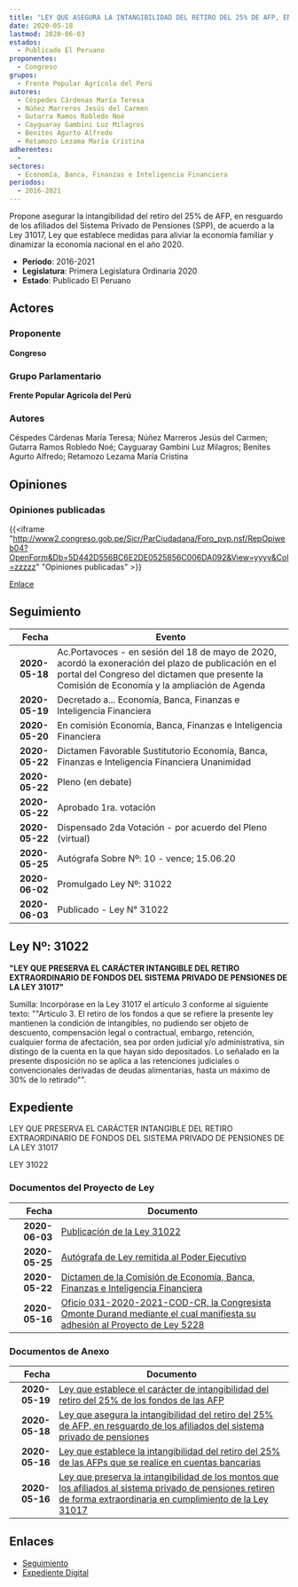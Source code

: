 ```yaml
---
title: "LEY QUE ASEGURA LA INTANGIBILIDAD DEL RETIRO DEL 25% DE AFP, EN RESGUARDO DE LOS AFILIADOS DEL SISTEMA PRIVADO DE PENSIONES"
date: 2020-05-18
lastmod: 2020-06-03
estados: 
  - Publicado El Peruano
proponentes: 
  - Congreso
grupos: 
  - Frente Popular Agrícola del Perú
autores: 
  - Céspedes Cárdenas María Teresa
  - Núñez Marreros Jesús del Carmen
  - Gutarra Ramos Robledo Noé
  - Cayguaray Gambini Luz Milagros
  - Benites Agurto Alfredo
  - Retamozo Lezama María Cristina
adherentes: 
  - 
sectores: 
  - Economía, Banca, Finanzas e Inteligencia Financiera
periodos: 
  - 2016-2021
---
```


Propone asegurar la intangibilidad del retiro del 25% de AFP, en resguardo de los afiliados del Sistema Privado de Pensiones (SPP), de acuerdo a la Ley 31017, Ley que establece medidas para aliviar la economía familiar y dinamizar la economía nacional en el año 2020.

- **Periodo**: 2016-2021
- **Legislatura**: Primera Legislatura Ordinaria 2020
- **Estado**: Publicado El Peruano

## Actores

### Proponente

**Congreso**

### Grupo Parlamentario

**Frente Popular Agrícola del Perú**

### Autores

Céspedes Cárdenas María Teresa; Núñez Marreros Jesús del Carmen; Gutarra Ramos Robledo Noé; Cayguaray Gambini Luz Milagros; Benites Agurto Alfredo; Retamozo Lezama María Cristina


## Opiniones

### Opiniones publicadas

{{<iframe "http://www2.congreso.gob.pe/Sicr/ParCiudadana/Foro_pvp.nsf/RepOpiweb04?OpenForm&Db=5D442D556BC6E2DE0525856C006DA092&View=yyyy&Col=zzzzz" "Opiniones publicadas" >}}

[Enlace](http://www2.congreso.gob.pe/Sicr/ParCiudadana/Foro_pvp.nsf/RepOpiweb04?OpenForm&Db=5D442D556BC6E2DE0525856C006DA092&View=yyyy&Col=zzzzz)

## Seguimiento

| Fecha | Evento |
|------:|--------|
| **2020-05-18** | Ac.Portavoces - en sesión del 18 de mayo de 2020, acordó la exoneración del plazo de publicación en el portal del Congreso del dictamen que presente la Comisión de Economía y la ampliación de Agenda|
| **2020-05-19** | Decretado a... Economía, Banca, Finanzas e Inteligencia Financiera|
| **2020-05-20** | En comisión Economía, Banca, Finanzas e Inteligencia Financiera|
| **2020-05-22** | Dictamen Favorable Sustitutorio Economía, Banca, Finanzas e Inteligencia Financiera Unanimidad|
| **2020-05-22** | Pleno (en debate)|
| **2020-05-22** | Aprobado 1ra. votación|
| **2020-05-22** | Dispensado 2da Votación - por acuerdo del Pleno (virtual)|
| **2020-05-25** | Autógrafa Sobre Nº: 10 - vence; 15.06.20|
| **2020-06-02** | Promulgado Ley Nº: 31022|
| **2020-06-03** | Publicado - Ley N° 31022|

## Ley Nº: 31022

**"LEY QUE PRESERVA EL CARÁCTER INTANGIBLE DEL RETIRO EXTRAORDINARIO DE FONDOS DEL SISTEMA PRIVADO DE PENSIONES DE LA LEY 31017"**

Sumilla: Incorpórase en la Ley 31017 el artículo 3 conforme al siguiente texto: ""Artículo 3. El retiro de los fondos a que se refiere la presente ley mantienen la condición de intangibles, no pudiendo ser objeto de descuento, compensación legal o contractual, embargo, retención, cualquier forma de afectación, sea por orden judicial y/o administrativa, sin distingo de la cuenta en la que hayan sido depositados. Lo señalado en la presente disposición no se aplica a las retenciones judiciales o convencionales derivadas de deudas alimentarias, hasta un máximo de 30% de lo retirado"".


## Expediente

LEY QUE PRESERVA EL CARÁCTER INTANGIBLE DEL RETIRO EXTRAORDINARIO DE FONDOS DEL SISTEMA PRIVADO DE PENSIONES DE LA LEY 31017

LEY 31022


### Documentos del Proyecto de Ley

| Fecha | Documento |
|------:|--------|
| **2020-06-03** | [Publicación de la Ley 31022](http://www.leyes.congreso.gob.pe/Documentos/2016_2021/ADLP/Normas_Legales/31022-LEY.pdf) |
| **2020-05-25** | [Autógrafa de Ley remitida al Poder Ejecutivo](http://www.leyes.congreso.gob.pe/Documentos/2016_2021/Autografas/Ley_y_de_Resolucion_Legislativa/AU0522820200525.pdf) |
| **2020-05-22** | [Dictamen de la Comisión de Economía, Banca, Finanzas e Inteligencia Financiera](http://www.leyes.congreso.gob.pe/Documentos/2016_2021/Dictamenes/Proyectos_de_Ley/05228DC09MAY20200522.pdf) |
| **2020-05-16** | [Oficio 031-2020-2021-COD-CR, la Congresista Omonte Durand mediante el cual manifiesta su adhesión al Proyecto de Ley 5228](http://www.leyes.congreso.gob.pe/Documentos/2016_2021/Adhesiones/Proyectos_de_Ley/OFICIO-031-2020-2021-COD-CR.pdf) |

### Documentos de Anexo

| Fecha | Documento |
|------:|--------|
| **2020-05-19** | [Ley que establece el carácter de intangibilidad del retiro del 25% de los fondos de las AFP](http://www.leyes.congreso.gob.pe/Documentos/2016_2021/Proyectos_de_Ley_y_de_Resoluciones_Legislativas/PL05274_20200519.pdf) |
| **2020-05-18** | [Ley que asegura la intangibilidad del retiro del 25% de AFP, en resguardo de los afiliados del sistema privado de pensiones](http://www.leyes.congreso.gob.pe/Documentos/2016_2021/Proyectos_de_Ley_y_de_Resoluciones_Legislativas/PL05253_20200518.pdf) |
| **2020-05-16** | [Ley que establece la intangibilidad del retiro del 25% de las AFPs que se realice en cuentas bancarias](http://www.leyes.congreso.gob.pe/Documentos/2016_2021/Proyectos_de_Ley_y_de_Resoluciones_Legislativas/PL05233_20200516.pdf) |
| **2020-05-16** | [Ley que preserva la intangibilidad de los montos que los afiliados al sistema privado de pensiones retiren de forma extraordinaria en cumplimiento de la Ley 31017](http://www.leyes.congreso.gob.pe/Documentos/2016_2021/Proyectos_de_Ley_y_de_Resoluciones_Legislativas/PL05228_20200515.pdf) |

## Enlaces 

- [Seguimiento](http://www2.congreso.gob.pehttp://www2.congreso.gob.pe/Sicr/TraDocEstProc/CLProLey2016.nsf/f7fff46988ca05b1052578e100829cc7/c55a7ce87f8d75aa0525856d0000c5b0?OpenDocument)
- [Expediente Digital](http://www2.congreso.gob.pehttp://www2.congreso.gob.pe/Sicr/TraDocEstProc/CLProLey2016.nsf/f7fff46988ca05b1052578e100829cc7/c55a7ce87f8d75aa0525856d0000c5b0?OpenDocument&Click=05257FB7005EB655.eb71d0cf91d8294e05256cdf006b5706/$Body/0.1C6C)
